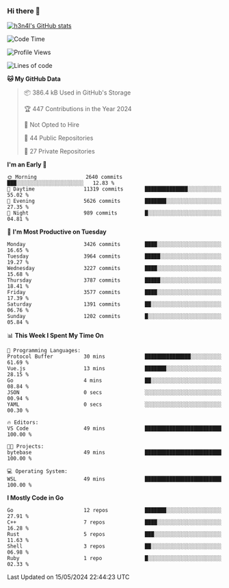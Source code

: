 ### Hi there 👋

[![h3n4l's GitHub stats](https://github-readme-stats.vercel.app/api?username=h3n4l&count_private=true&show_icons=true&theme=radical)](https://github.com/h3n4l/github-readme-stats)

<!--START_SECTION:waka-->
![Code Time](http://img.shields.io/badge/Code%20Time-1%2C867%20hrs%2033%20mins-blue)

![Profile Views](http://img.shields.io/badge/Profile%20Views-0-blue)

![Lines of code](https://img.shields.io/badge/From%20Hello%20World%20I%27ve%20Written-7.9%20million%20lines%20of%20code-blue)

**🐱 My GitHub Data** 

> 📦 386.4 kB Used in GitHub's Storage 
 > 
> 🏆 447 Contributions in the Year 2024
 > 
> 🚫 Not Opted to Hire
 > 
> 📜 44 Public Repositories 
 > 
> 🔑 27 Private Repositories 
 > 
**I'm an Early 🐤** 

```text
🌞 Morning                2640 commits        ███░░░░░░░░░░░░░░░░░░░░░░   12.83 % 
🌆 Daytime                11319 commits       ██████████████░░░░░░░░░░░   55.02 % 
🌃 Evening                5626 commits        ███████░░░░░░░░░░░░░░░░░░   27.35 % 
🌙 Night                  989 commits         █░░░░░░░░░░░░░░░░░░░░░░░░   04.81 % 
```
📅 **I'm Most Productive on Tuesday** 

```text
Monday                   3426 commits        ████░░░░░░░░░░░░░░░░░░░░░   16.65 % 
Tuesday                  3964 commits        █████░░░░░░░░░░░░░░░░░░░░   19.27 % 
Wednesday                3227 commits        ████░░░░░░░░░░░░░░░░░░░░░   15.68 % 
Thursday                 3787 commits        █████░░░░░░░░░░░░░░░░░░░░   18.41 % 
Friday                   3577 commits        ████░░░░░░░░░░░░░░░░░░░░░   17.39 % 
Saturday                 1391 commits        ██░░░░░░░░░░░░░░░░░░░░░░░   06.76 % 
Sunday                   1202 commits        █░░░░░░░░░░░░░░░░░░░░░░░░   05.84 % 
```


📊 **This Week I Spent My Time On** 

```text
💬 Programming Languages: 
Protocol Buffer          30 mins             ███████████████░░░░░░░░░░   61.69 % 
Vue.js                   13 mins             ███████░░░░░░░░░░░░░░░░░░   28.15 % 
Go                       4 mins              ██░░░░░░░░░░░░░░░░░░░░░░░   08.84 % 
JSON                     0 secs              ░░░░░░░░░░░░░░░░░░░░░░░░░   00.94 % 
YAML                     0 secs              ░░░░░░░░░░░░░░░░░░░░░░░░░   00.30 % 

🔥 Editors: 
VS Code                  49 mins             █████████████████████████   100.00 % 

🐱‍💻 Projects: 
bytebase                 49 mins             █████████████████████████   100.00 % 

💻 Operating System: 
WSL                      49 mins             █████████████████████████   100.00 % 
```

**I Mostly Code in Go** 

```text
Go                       12 repos            ███████░░░░░░░░░░░░░░░░░░   27.91 % 
C++                      7 repos             ████░░░░░░░░░░░░░░░░░░░░░   16.28 % 
Rust                     5 repos             ███░░░░░░░░░░░░░░░░░░░░░░   11.63 % 
Shell                    3 repos             ██░░░░░░░░░░░░░░░░░░░░░░░   06.98 % 
Ruby                     1 repo              █░░░░░░░░░░░░░░░░░░░░░░░░   02.33 % 
```




 Last Updated on 15/05/2024 22:44:23 UTC
<!--END_SECTION:waka-->

